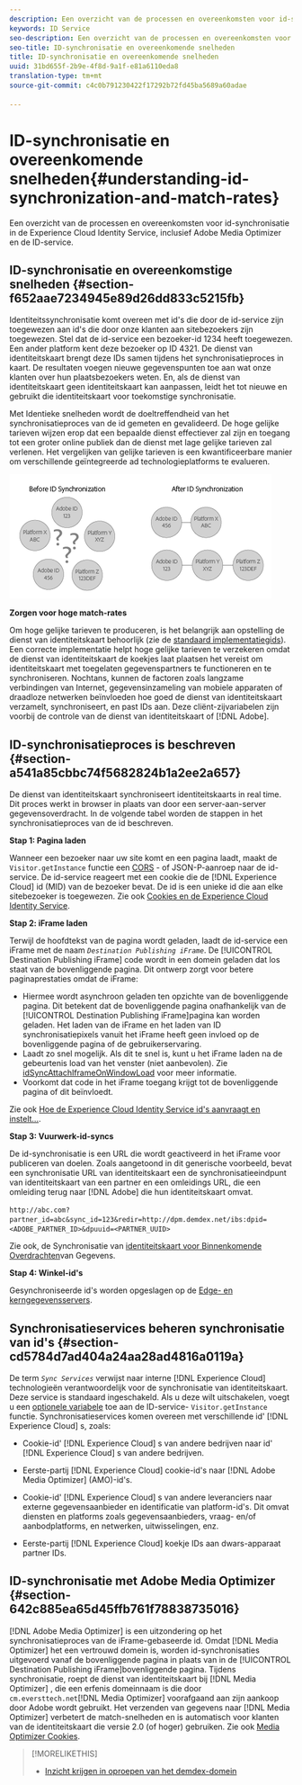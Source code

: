 ```yaml
---
description: Een overzicht van de processen en overeenkomsten voor id-synchronisatie in de Experience Cloud Identity Service, inclusief Adobe Media Optimizer en de ID-service.
keywords: ID Service
seo-description: Een overzicht van de processen en overeenkomsten voor id-synchronisatie in de Experience Cloud Identity Service, inclusief Adobe Media Optimizer en de ID-service.
seo-title: ID-synchronisatie en overeenkomende snelheden
title: ID-synchronisatie en overeenkomende snelheden
uuid: 31bd655f-2b9e-4f8d-9a1f-e81a6110eda8
translation-type: tm+mt
source-git-commit: c4c0b791230422f17292b72fd45ba5689a60adae

---
```



# ID-synchronisatie en overeenkomende snelheden{#understanding-id-synchronization-and-match-rates}

Een overzicht van de processen en overeenkomsten voor id-synchronisatie in de Experience Cloud Identity Service, inclusief Adobe Media Optimizer en de ID-service.

## ID-synchronisatie en overeenkomstige snelheden {#section-f652aae7234945e89d26dd833c5215fb}

Identiteitssynchronisatie komt overeen met id&#39;s die door de id-service zijn toegewezen aan id&#39;s die door onze klanten aan sitebezoekers zijn toegewezen. Stel dat de id-service een bezoeker-id 1234 heeft toegewezen. Een ander platform kent deze bezoeker op ID 4321. De dienst van identiteitskaart brengt deze IDs samen tijdens het synchronisatieproces in kaart. De resultaten voegen nieuwe gegevenspunten toe aan wat onze klanten over hun plaatsbezoekers weten. En, als de dienst van identiteitskaart geen identiteitskaart kan aanpassen, leidt het tot nieuwe en gebruikt die identiteitskaart voor toekomstige synchronisatie.

Met Identieke snelheden wordt de doeltreffendheid van het synchronisatieproces van de id gemeten en gevalideerd. De hoge gelijke tarieven wijzen erop dat een bepaalde dienst effectiever zal zijn en toegang tot een groter online publiek dan de dienst met lage gelijke tarieven zal verlenen. Het vergelijken van gelijke tarieven is een kwantificeerbare manier om verschillende geïntegreerde ad technologieplatforms te evalueren.

![](assets/idsync2.png)

**Zorgen voor hoge match-rates**

Om hoge gelijke tarieven te produceren, is het belangrijk aan opstelling de dienst van identiteitskaart behoorlijk (zie de [standaard implementatiegids](../implementation-guides/standard.md#concept-89cd0199a9634fc48644f2d61e3d2445)). Een correcte implementatie helpt hoge gelijke tarieven te verzekeren omdat de dienst van identiteitskaart de koekjes laat plaatsen het vereist om identiteitskaart met toegelaten gegevenspartners te functioneren en te synchroniseren. Nochtans, kunnen de factoren zoals langzame verbindingen van Internet, gegevensinzameling van mobiele apparaten of draadloze netwerken beïnvloeden hoe goed de dienst van identiteitskaart verzamelt, synchroniseert, en past IDs aan. Deze cliënt-zijvariabelen zijn voorbij de controle van de dienst van identiteitskaart of [!DNL Adobe].

## ID-synchronisatieproces is beschreven {#section-a541a85cbbc74f5682824b1a2ee2a657}

De dienst van identiteitskaart synchroniseert identiteitskaarts in real time. Dit proces werkt in browser in plaats van door een server-aan-server gegevensoverdracht. In de volgende tabel worden de stappen in het synchronisatieproces van de id beschreven.

**Stap 1: Pagina laden**

Wanneer een bezoeker naar uw site komt en een pagina laadt, maakt de `Visitor.getInstance` functie een [CORS](../reference/cors.md#concept-6c280446990d46d88ba9da15d2dcc758) - of JSON-P-aanroep naar de id-service. De id-service reageert met een cookie die de [!DNL Experience Cloud] id (MID) van de bezoeker bevat. De id is een unieke id die aan elke sitebezoeker is toegewezen. Zie ook [Cookies en de Experience Cloud Identity Service](../introduction/cookies.md).

**Stap 2: iFrame laden**

Terwijl de hoofdtekst van de pagina wordt geladen, laadt de id-service een iFrame met de naam *`Destination Publishing iFrame`*. De [!UICONTROL Destination Publishing iFrame] code wordt in een domein geladen dat los staat van de bovenliggende pagina. Dit ontwerp zorgt voor betere paginaprestaties omdat de iFrame:

* Hiermee wordt asynchroon geladen ten opzichte van de bovenliggende pagina. Dit betekent dat de bovenliggende pagina onafhankelijk van de [!UICONTROL Destination Publishing iFrame]pagina kan worden geladen. Het laden van de iFrame en het laden van ID synchronisatiepixels vanuit het iFrame heeft geen invloed op de bovenliggende pagina of de gebruikerservaring.
* Laadt zo snel mogelijk. Als dit te snel is, kunt u het iFrame laden na de gebeurtenis load van het venster (niet aanbevolen). Zie [idSyncAttachIframeOnWindowLoad](../library/function-vars/idsyncattachiframeonwindowload.md#reference-b86b7112e0814a4c82c4e24c158508f4) voor meer informatie.
* Voorkomt dat code in het iFrame toegang krijgt tot de bovenliggende pagina of dit beïnvloedt.

Zie ook [Hoe de Experience Cloud Identity Service id&#39;s aanvraagt en instelt...](../introduction/id-request.md#concept-2caacebb1d244402816760e9b8bcef6a).

**Stap 3: Vuurwerk-id-syncs**

De id-synchronisatie is een URL die wordt geactiveerd in het iFrame voor publiceren van doelen. Zoals aangetoond in dit generische voorbeeld, bevat een synchronisatie URL van identiteitskaart een de synchronisatieeindpunt van identiteitskaart van een partner en een omleidings URL, die een omleiding terug naar [!DNL Adobe] die hun identiteitskaart omvat.

`http://abc.com?partner_id=abc&sync_id=123&redir=http://dpm.demdex.net/ibs:dpid=<ADOBE_PARTNER_ID>&dpuuid=<PARTNER_UUID>`

Zie ook, de Synchronisatie van [identiteitskaart voor Binnenkomende Overdrachten](https://marketing.adobe.com/resources/help/en_US/aam/c_id_sync_in.html)van Gegevens.

**Stap 4: Winkel-id&#39;s**

Gesynchroniseerde id&#39;s worden opgeslagen op de [Edge- en kerngegevensservers](https://marketing.adobe.com/resources/help/en_US/aam/c_compedge.html).

## Synchronisatieservices beheren synchronisatie van id&#39;s {#section-cd5784d7ad404a24aa28ad4816a0119a}

De term *`Sync Services`* verwijst naar interne [!DNL Experience Cloud] technologieën verantwoordelijk voor de synchronisatie van identiteitskaart. Deze service is standaard ingeschakeld. Als u deze wilt uitschakelen, voegt u een [optionele variabele](../library/function-vars/disableidsync.md#reference-589d6b489ac64eddb5a7ff758945e414) toe aan de ID-service- `Visitor.getInstance` functie. Synchronisatieservices komen overeen met verschillende id&#39; [!DNL Experience Cloud] s, zoals:

* Cookie-id&#39; [!DNL Experience Cloud] s van andere bedrijven naar id&#39; [!DNL Experience Cloud] s van andere bedrijven.

* Eerste-partij [!DNL Experience Cloud] cookie-id&#39;s naar [!DNL Adobe Media Optimizer] (AMO)-id&#39;s.

* Cookie-id&#39; [!DNL Experience Cloud] s van andere leveranciers naar externe gegevensaanbieder en identificatie van platform-id&#39;s. Dit omvat diensten en platforms zoals gegevensaanbieders, vraag- en/of aanbodplatforms, en netwerken, uitwisselingen, enz.
* Eerste-partij [!DNL Experience Cloud] koekje IDs aan dwars-apparaat partner IDs.

## ID-synchronisatie met Adobe Media Optimizer {#section-642c885ea65d45ffb761f78838735016}

[!DNL Adobe Media Optimizer] is een uitzondering op het synchronisatieproces van de iFrame-gebaseerde id. Omdat [!DNL Media Optimizer] het een vertrouwd domein is, worden id-synchronisaties uitgevoerd vanaf de bovenliggende pagina in plaats van in de [!UICONTROL Destination Publishing iFrame]bovenliggende pagina. Tijdens synchronisatie, roept de dienst van identiteitskaart bij [!DNL Media Optimizer] , die een erfenis domeinnaam is die door `cm.eversttech.net`[!DNL Media Optimizer] voorafgaand aan zijn aankoop door Adobe wordt gebruikt. Het verzenden van gegevens naar [!DNL Media Optimizer] verbetert de match-snelheden en is automatisch voor klanten van de identiteitskaart die versie 2.0 (of hoger) gebruiken. Zie ook [Media Optimizer Cookies](https://marketing.adobe.com/resources/help/en_US/whitepapers/cookies/cookies_media_optimizer.html).

>[!MORELIKETHIS]
>
>* [Inzicht krijgen in oproepen van het demdex-domein](https://marketing.adobe.com/resources/help/en_US/aam/demdex-calls.html)

